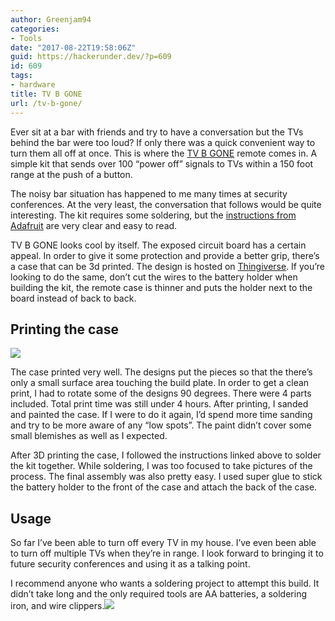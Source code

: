 ```yaml
---
author: Greenjam94
categories:
- Tools
date: "2017-08-22T19:58:06Z"
guid: https://hackerunder.dev/?p=609
id: 609
tags:
- hardware
title: TV B GONE
url: /tv-b-gone/
---
```


Ever sit at a bar with friends and try to have a conversation but the TVs behind the bar were too loud? If only there was a quick convenient way to turn them all off at once. This is where the [TV B GONE](https://www.adafruit.com/product/73) remote comes in. A simple kit that sends over 100 “power off” signals to TVs within a 150 foot range at the push of a button.

The noisy bar situation has happened to me many times at security conferences. At the very least, the conversation that follows would be quite interesting. The kit requires some soldering, but the [instructions from Adafruit](https://learn.adafruit.com/tv-b-gone-kit) are very clear and easy to read.

TV B GONE looks cool by itself. The exposed circuit board has a certain appeal. In order to give it some protection and provide a better grip, there’s a case that can be 3d printed. The design is hosted on [Thingiverse](https://www.thingiverse.com/thing:1237936). If you’re looking to do the same, don’t cut the wires to the battery holder when building the kit, the remote case is thinner and puts the holder next to the board instead of back to back.

## Printing the case

[![](https://hackerunder.dev/wp-content/uploads/2017/08/Screen-Shot-2017-08-22-at-7.07.39-PM.png)](https://hackerunder.dev/wp-content/uploads/2017/08/Screen-Shot-2017-08-22-at-7.07.39-PM.png)

The case printed very well. The designs put the pieces so that the there’s only a small surface area touching the build plate. In order to get a clean print, I had to rotate some of the designs 90 degrees. There were 4 parts included. Total print time was still under 4 hours. After printing, I sanded and painted the case. If I were to do it again, I’d spend more time sanding and try to be more aware of any “low spots”. The paint didn’t cover some small blemishes as well as I expected.

After 3D printing the case, I followed the instructions linked above to solder the kit together. While soldering, I was too focused to take pictures of the process. The final assembly was also pretty easy. I used super glue to stick the battery holder to the front of the case and attach the back of the case.

## Usage

So far I’ve been able to turn off every TV in my house. I’ve even been able to turn off multiple TVs when they’re in range. I look forward to bringing it to future security conferences and using it as a talking point.

I recommend anyone who wants a soldering project to attempt this build. It didn’t take long and the only required tools are AA batteries, a soldering iron, and wire clippers.[![](https://hackerunder.dev/wp-content/uploads/2017/08/Screen-Shot-2017-08-22-at-7.05.58-PM.png)](https://hackerunder.dev/wp-content/uploads/2017/08/Screen-Shot-2017-08-22-at-7.05.58-PM.png)